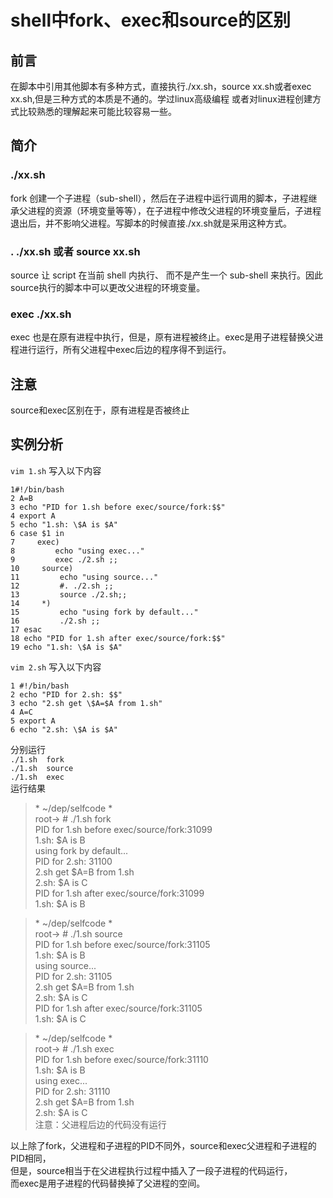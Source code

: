 # shell中fork、exec和source的区别


## 前言
在脚本中引用其他脚本有多种方式，直接执行./xx.sh，source xx.sh或者exec xx.sh,但是三种方式的本质是不通的。学过linux高级编程 或者对linux进程创建方式比较熟悉的理解起来可能比较容易一些。

## 简介
###  ./xx.sh
fork 创建一个子进程（sub-shell），然后在子进程中运行调用的脚本，子进程继承父进程的资源（环境变量等等），在子进程中修改父进程的环境变量后，子进程退出后，并不影响父进程。写脚本的时候直接./xx.sh就是采用这种方式。

### . ./xx.sh 或者 source xx.sh
source   让 script 在当前 shell 内执行、 而不是产生一个 sub-shell 来执行。因此source执行的脚本中可以更改父进程的环境变量。

### exec ./xx.sh
exec 也是在原有进程中执行，但是，原有进程被终止。exec是用子进程替换父进程进行运行，所有父进程中exec后边的程序得不到运行。

## 注意
source和exec区别在于，原有进程是否被终止

## 实例分析
`vim 1.sh` 写入以下内容
``` shell
1#!/bin/bash                                                                                       
2 A=B
3 echo "PID for 1.sh before exec/source/fork:$$"
4 export A
5 echo "1.sh: \$A is $A"
6 case $1 in
7     exec)
8         echo "using exec..."
9         exec ./2.sh ;;
10     source)
11         echo "using source..."
12         #. ./2.sh ;;
13         source ./2.sh;;
14     *)
15         echo "using fork by default..."
16         ./2.sh ;;
17 esac
18 echo "PID for 1.sh after exec/source/fork:$$"
19 echo "1.sh: \$A is $A"

```
`vim 2.sh` 写入以下内容
```shell
1 #!/bin/bash                                                                                        
2 echo "PID for 2.sh: $$"
3 echo "2.sh get \$A=$A from 1.sh"
4 A=C
5 export A
6 echo "2.sh: \$A is $A"
```
分别运行  
`./1.sh  fork`  
`./1.sh  source`  
`./1.sh  exec`  
运行结果
>\* ~/dep/selfcode  *  
  root→ # ./1.sh  fork    
PID for 1.sh before exec/source/fork:31099  
1.sh: $A is B  
using fork by default...  
PID for 2.sh: 31100  
2.sh get $A=B from 1.sh  
2.sh: $A is C  
PID for 1.sh after exec/source/fork:31099  
1.sh: $A is B  


>\* ~/dep/selfcode  *  
  root→ # ./1.sh  source  
PID for 1.sh before exec/source/fork:31105  
1.sh: $A is B  
using source...  
PID for 2.sh: 31105  
2.sh get $A=B from 1.sh  
2.sh: $A is C  
PID for 1.sh after exec/source/fork:31105  
1.sh: $A is C  

>\* ~/dep/selfcode  *  
  root→ # ./1.sh  exec   
PID for 1.sh before exec/source/fork:31110  
1.sh: $A is B  
using exec...  
PID for 2.sh: 31110  
2.sh get $A=B from 1.sh  
2.sh: $A is C     
  注意：父进程后边的代码没有运行

以上除了fork，父进程和子进程的PID不同外，source和exec父进程和子进程的PID相同，  
但是，source相当于在父进程执行过程中插入了一段子进程的代码运行，  
而exec是用子进程的代码替换掉了父进程的空间。
